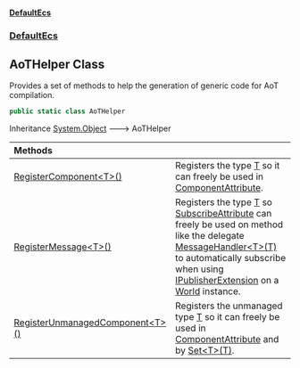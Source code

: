 #### [DefaultEcs](DefaultEcs.md 'DefaultEcs')
### [DefaultEcs](DefaultEcs.md#DefaultEcs 'DefaultEcs')
## AoTHelper Class
Provides a set of methods to help the generation of generic code for AoT compilation.  
```csharp
public static class AoTHelper
```

Inheritance [System.Object](https://docs.microsoft.com/en-us/dotnet/api/System.Object 'System.Object') &#129106; AoTHelper  

| Methods | |
| :--- | :--- |
| [RegisterComponent&lt;T&gt;()](AoTHelper_RegisterComponent_T_().md 'DefaultEcs.AoTHelper.RegisterComponent&lt;T&gt;()') | Registers the type [T](AoTHelper_RegisterComponent_T_().md#DefaultEcs_AoTHelper_RegisterComponent_T_()_T 'DefaultEcs.AoTHelper.RegisterComponent&lt;T&gt;().T') so it can freely be used in [ComponentAttribute](ComponentAttribute.md 'DefaultEcs.System.ComponentAttribute').<br/> |
| [RegisterMessage&lt;T&gt;()](AoTHelper_RegisterMessage_T_().md 'DefaultEcs.AoTHelper.RegisterMessage&lt;T&gt;()') | Registers the type [T](AoTHelper_RegisterMessage_T_().md#DefaultEcs_AoTHelper_RegisterMessage_T_()_T 'DefaultEcs.AoTHelper.RegisterMessage&lt;T&gt;().T') so [SubscribeAttribute](SubscribeAttribute.md 'DefaultEcs.SubscribeAttribute') can freely be used on method like the delegate [MessageHandler&lt;T&gt;(T)](MessageHandler_T_(T).md 'DefaultEcs.MessageHandler&lt;T&gt;(T)') to automatically subscribe when using [IPublisherExtension](IPublisherExtension.md 'DefaultEcs.IPublisherExtension') on a [World](World.md 'DefaultEcs.World') instance.<br/> |
| [RegisterUnmanagedComponent&lt;T&gt;()](AoTHelper_RegisterUnmanagedComponent_T_().md 'DefaultEcs.AoTHelper.RegisterUnmanagedComponent&lt;T&gt;()') | Registers the unmanaged type [T](AoTHelper_RegisterUnmanagedComponent_T_().md#DefaultEcs_AoTHelper_RegisterUnmanagedComponent_T_()_T 'DefaultEcs.AoTHelper.RegisterUnmanagedComponent&lt;T&gt;().T') so it can freely be used in [ComponentAttribute](ComponentAttribute.md 'DefaultEcs.System.ComponentAttribute') and by [Set&lt;T&gt;(T)](EntityRecord_Set_T_(T).md 'DefaultEcs.Command.EntityRecord.Set&lt;T&gt;(T)').<br/> |
